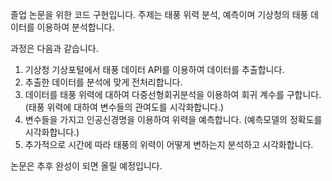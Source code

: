 졸업 논문을 위한 코드 구현입니다. 주제는 태풍 위력 분석, 예측이며 기상청의 태풍 데이터를 이용하여 분석합니다.

과정은 다음과 같습니다.  

1. 기상청 기상포털에서 태풍 데이터 API를 이용하여 데이터를 추출합니다.
2. 추출한 데이터를 분석에 맞게 전처리합니다. 
3. 데이터를 태풍 위력에 대하여 다중선형회귀분석을 이용하여 회귀 계수를 구합니다. (태풍 위력에 대하여 변수들의 관여도를 시각화합니다.)
4. 변수들을 가지고 인공신경명을 이용하여 위력을 예측합니다. (예측모델의 정확도를 시각화합니다.)
5. 추가적으로 시간에 따라 태풍의 위력이 어떻게 변하는지 분석하고 시각화합니다.

논문은 추후 완성이 되면 올릴 예정입니다.
